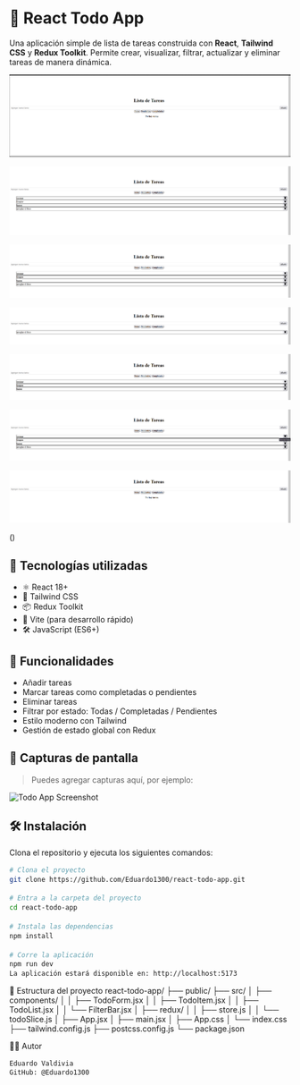 # 📝 React Todo App

Una aplicación simple de lista de tareas construida con **React**, **Tailwind CSS** y **Redux Toolkit**. Permite crear, visualizar, filtrar, actualizar y eliminar tareas de manera dinámica.

![Vista del proyecto](./src/assets/paso1.png)


![Vista del proyecto(añadimos tareas)](./src/assets/paso2.png)


![Vista del proyecto(tachamos tareas)](./src/assets/paso3.png)

![Vista del proyecto(vemos tareas pendientes)](./src/assets/paso4.png)


![Vista del proyecto(vemos tareas completas)](./src/assets/paso5.png)

![Vista del proyecto(vemos todas las tareas)](./src/assets/paso6.png)

![Vista del proyecto(eliminamos las tareas)](./src/assets/paso7.png)


()



## 🚀 Tecnologías utilizadas

- ⚛️ React 18+
- 🎨 Tailwind CSS
- 📦 Redux Toolkit
- 🧩 Vite (para desarrollo rápido)
- 🛠️ JavaScript (ES6+)

## 🎯 Funcionalidades

- Añadir tareas
- Marcar tareas como completadas o pendientes
- Eliminar tareas
- Filtrar por estado: Todas / Completadas / Pendientes
- Estilo moderno con Tailwind
- Gestión de estado global con Redux

## 📸 Capturas de pantalla

> Puedes agregar capturas aquí, por ejemplo:

![Todo App Screenshot](./src/assets/screenshot1.png)

## 🛠️ Instalación

Clona el repositorio y ejecuta los siguientes comandos:

```bash
# Clona el proyecto
git clone https://github.com/Eduardo1300/react-todo-app.git

# Entra a la carpeta del proyecto
cd react-todo-app

# Instala las dependencias
npm install

# Corre la aplicación
npm run dev
La aplicación estará disponible en: http://localhost:5173
```
📁 Estructura del proyecto
react-todo-app/
├── public/
├── src/
│   ├── components/
│   │   ├── TodoForm.jsx
│   │   ├── TodoItem.jsx
│   │   ├── TodoList.jsx
│   │   └── FilterBar.jsx
│   ├── redux/
│   │   ├── store.js
│   │   └── todoSlice.js
│   ├── App.jsx
│   ├── main.jsx
│   ├── App.css
│   └── index.css
├── tailwind.config.js
├── postcss.config.js
└── package.json

👨‍💻 Autor

    Eduardo Valdivia
    GitHub: @Eduardo1300
